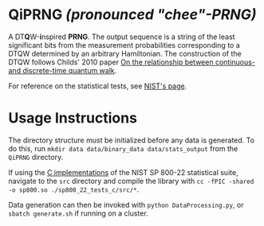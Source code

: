 # QiPRNG *(pronounced "chee"-PRNG)*
A DT**Q**W-**i**nspired **PRNG**. The output sequence is a string of the least significant bits from the measurement probabilities corresponding to a DTQW determined by an arbitrary Hamiltonian. The construction of the DTQW follows Childs' 2010 paper [On the relationship between continuous-and discrete-time quantum walk](https://link.springer.com/article/10.1007/s00220-009-0930-1).

For reference on the statistical tests, see [NIST's page](https://www.nist.gov/publications/statistical-test-suite-random-and-pseudorandom-number-generators-cryptographic).

# Usage Instructions

The directory structure must be initialized before any data is generated. To do this, run ```mkdir data data/binary_data data/stats_output``` from the ```QiPRNG``` directory.

If using the [C implementations](https://csrc.nist.gov/Projects/Random-Bit-Generation/Documentation-and-Software) of the NIST SP 800-22 statistical suite, navigate to the ```src``` directory and compile the library with ```cc -fPIC -shared -o sp800.so ./sp800_22_tests_c/src/*```.

Data generation can then be invoked with ```python DataProcessing.py```, or ```sbatch generate.sh``` if running on a cluster.
